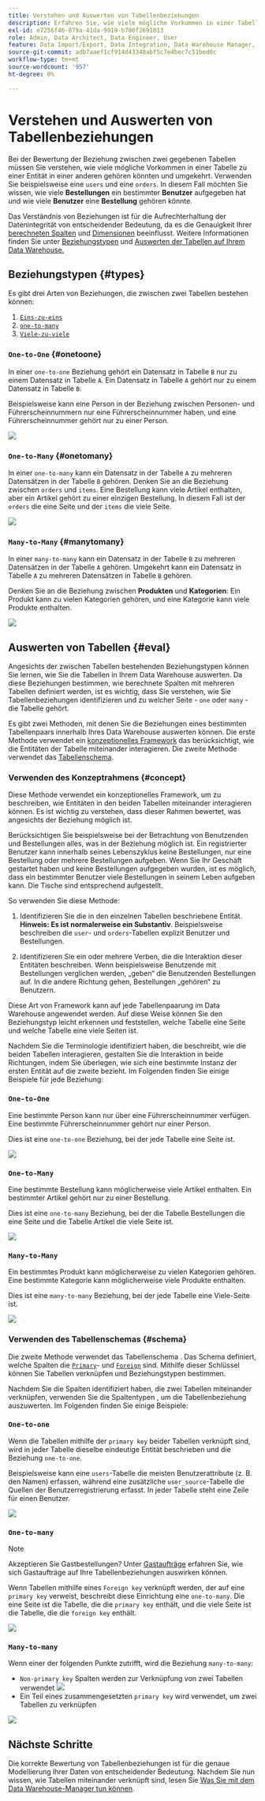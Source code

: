 ```yaml
---
title: Verstehen und Auswerten von Tabellenbeziehungen
description: Erfahren Sie, wie viele mögliche Vorkommen in einer Tabelle zu einer Entität in einer anderen gehören könnten.
exl-id: e7256f46-879a-41da-9919-b700f2691013
role: Admin, Data Architect, Data Engineer, User
feature: Data Import/Export, Data Integration, Data Warehouse Manager, Commerce Tables
source-git-commit: adb7aaef1cf914d43348abf5c7e4bec7c51bed0c
workflow-type: tm+mt
source-wordcount: '957'
ht-degree: 0%

---
```


# Verstehen und Auswerten von Tabellenbeziehungen

Bei der Bewertung der Beziehung zwischen zwei gegebenen Tabellen müssen Sie verstehen, wie viele mögliche Vorkommen in einer Tabelle zu einer Entität in einer anderen gehören könnten und umgekehrt. Verwenden Sie beispielsweise eine `users` und eine `orders`. In diesem Fall möchten Sie wissen, wie viele **Bestellungen** ein bestimmter **Benutzer** aufgegeben hat und wie viele **Benutzer** eine **Bestellung** gehören könnte.

Das Verständnis von Beziehungen ist für die Aufrechterhaltung der Datenintegrität von entscheidender Bedeutung, da es die Genauigkeit Ihrer [berechneten Spalten](../data-warehouse-mgr/creating-calculated-columns.md) und [Dimensionen](../data-warehouse-mgr/manage-data-dimensions-metrics.md) beeinflusst. Weitere Informationen finden Sie unter [Beziehungstypen](#types) und [Auswerten der Tabellen auf Ihrem Data Warehouse.](#eval)

## Beziehungstypen {#types}

Es gibt drei Arten von Beziehungen, die zwischen zwei Tabellen bestehen können:

1. [`Eins-zu-eins`](#onetoone)
1. [`one-to-many`](#onetomany)
1. [`Viele-zu-viele`](#manytomany)

### `One-to-One` {#onetoone}

In einer `one-to-one` Beziehung gehört ein Datensatz in Tabelle `B` nur zu einem Datensatz in Tabelle `A`. Ein Datensatz in Tabelle `A` gehört nur zu einem Datensatz in Tabelle `B`.

Beispielsweise kann eine Person in der Beziehung zwischen Personen- und Führerscheinnummern nur eine Führerscheinnummer haben, und eine Führerscheinnummer gehört nur zu einer Person.

![](../../assets/one-to-one.png)

### `One-to-Many` {#onetomany}

In einer `one-to-many` kann ein Datensatz in der Tabelle `A` zu mehreren Datensätzen in der Tabelle `B` gehören. Denken Sie an die Beziehung zwischen `orders` und `items`. Eine Bestellung kann viele Artikel enthalten, aber ein Artikel gehört zu einer einzigen Bestellung. In diesem Fall ist der `orders` die eine Seite und der `items` die viele Seite.

![](../../assets/one-to-many_001.png)

### `Many-to-Many` {#manytomany}

In einer `many-to-many` kann ein Datensatz in der Tabelle `B` zu mehreren Datensätzen in der Tabelle `A` gehören. Umgekehrt kann ein Datensatz in Tabelle `A` zu mehreren Datensätzen in Tabelle `B` gehören.

Denken Sie an die Beziehung zwischen **Produkten** und **Kategorien**: Ein Produkt kann zu vielen Kategorien gehören, und eine Kategorie kann viele Produkte enthalten.

![](../../assets/many-to-many.png)

## Auswerten von Tabellen {#eval}

Angesichts der zwischen Tabellen bestehenden Beziehungstypen können Sie lernen, wie Sie die Tabellen in Ihrem Data Warehouse auswerten. Da diese Beziehungen bestimmen, wie berechnete Spalten mit mehreren Tabellen definiert werden, ist es wichtig, dass Sie verstehen, wie Sie Tabellenbeziehungen identifizieren und zu welcher Seite - `one` oder `many` - die Tabelle gehört.

Es gibt zwei Methoden, mit denen Sie die Beziehungen eines bestimmten Tabellenpaars innerhalb Ihres Data Warehouse auswerten können. Die erste Methode verwendet ein [konzeptionelles Framework](#concept) das berücksichtigt, wie die Entitäten der Tabelle miteinander interagieren. Die zweite Methode verwendet das [Tabellenschema](#schema).

### Verwenden des Konzeptrahmens {#concept}

Diese Methode verwendet ein konzeptionelles Framework, um zu beschreiben, wie Entitäten in den beiden Tabellen miteinander interagieren können. Es ist wichtig zu verstehen, dass dieser Rahmen bewertet, was angesichts der Beziehung möglich ist.

Berücksichtigen Sie beispielsweise bei der Betrachtung von Benutzenden und Bestellungen alles, was in der Beziehung möglich ist. Ein registrierter Benutzer kann innerhalb seines Lebenszyklus keine Bestellungen, nur eine Bestellung oder mehrere Bestellungen aufgeben. Wenn Sie Ihr Geschäft gestartet haben und keine Bestellungen aufgegeben wurden, ist es möglich, dass ein bestimmter Benutzer viele Bestellungen in seinem Leben aufgeben kann. Die Tische sind entsprechend aufgestellt.

So verwenden Sie diese Methode:

1. Identifizieren Sie die in den einzelnen Tabellen beschriebene Entität. **Hinweis: Es ist normalerweise ein Substantiv**. Beispielsweise beschreiben die `user`- und `orders`-Tabellen explizit Benutzer und Bestellungen.

1. Identifizieren Sie ein oder mehrere Verben, die die Interaktion dieser Entitäten beschreiben. Wenn beispielsweise Benutzende mit Bestellungen verglichen werden, „geben“ die Benutzenden Bestellungen auf. In die andere Richtung gehen, Bestellungen „gehören“ zu Benutzern.

Diese Art von Framework kann auf jede Tabellenpaarung im Data Warehouse angewendet werden. Auf diese Weise können Sie den Beziehungstyp leicht erkennen und feststellen, welche Tabelle eine Seite und welche Tabelle eine viele Seiten ist.

Nachdem Sie die Terminologie identifiziert haben, die beschreibt, wie die beiden Tabellen interagieren, gestalten Sie die Interaktion in beide Richtungen, indem Sie überlegen, wie sich eine bestimmte Instanz der ersten Entität auf die zweite bezieht. Im Folgenden finden Sie einige Beispiele für jede Beziehung:

### `One-to-One`

Eine bestimmte Person kann nur über eine Führerscheinnummer verfügen. Eine bestimmte Führerscheinnummer gehört nur einer Person.

Dies ist eine `one-to-one` Beziehung, bei der jede Tabelle eine Seite ist.

![](../../assets/one-to-one3.png)

### `One-to-Many`

Eine bestimmte Bestellung kann möglicherweise viele Artikel enthalten. Ein bestimmter Artikel gehört nur zu einer Bestellung.

Dies ist eine `one-to-many` Beziehung, bei der die Tabelle Bestellungen die eine Seite und die Tabelle Artikel die viele Seite ist.

![](../../assets/one-to-many3.png)

### `Many-to-Many`

Ein bestimmtes Produkt kann möglicherweise zu vielen Kategorien gehören. Eine bestimmte Kategorie kann möglicherweise viele Produkte enthalten.

Dies ist eine `many-to-many` Beziehung, bei der jede Tabelle eine Viele-Seite ist.

![](../../assets/many-to-many3.png)

### Verwenden des Tabellenschemas {#schema}

Die zweite Methode verwendet das Tabellenschema . Das Schema definiert, welche Spalten die [`Primary`](https://en.wikipedia.org/wiki/Unique_key)- und [`Foreign`](https://en.wikipedia.org/wiki/Foreign_key) sind. Mithilfe dieser Schlüssel können Sie Tabellen verknüpfen und Beziehungstypen bestimmen.

Nachdem Sie die Spalten identifiziert haben, die zwei Tabellen miteinander verknüpfen, verwenden Sie die Spaltentypen , um die Tabellenbeziehung auszuwerten. Im Folgenden finden Sie einige Beispiele:

### `One-to-one`

Wenn die Tabellen mithilfe der `primary key` beider Tabellen verknüpft sind, wird in jeder Tabelle dieselbe eindeutige Entität beschrieben und die Beziehung `one-to-one`.

Beispielsweise kann eine `users`-Tabelle die meisten Benutzerattribute (z. B. den Namen) erfassen, während eine zusätzliche `user_source`-Tabelle die Quellen der Benutzerregistrierung erfasst. In jeder Tabelle steht eine Zeile für einen Benutzer.

![](../../assets/one-to-one1.png)

### `One-to-many`

>[!NOTE]
>
>Akzeptieren Sie Gastbestellungen? Unter [Gastaufträge](../data-warehouse-mgr/guest-orders.md) erfahren Sie, wie sich Gastaufträge auf Ihre Tabellenbeziehungen auswirken können.

Wenn Tabellen mithilfe eines `Foreign key` verknüpft werden, der auf eine `primary key` verweist, beschreibt diese Einrichtung eine `one-to-many`. Die eine Seite ist die Tabelle, die die `primary key` enthält, und die viele Seite ist die Tabelle, die die `foreign key` enthält.

![](../../assets/one-to-many1.png)

### `Many-to-many`

Wenn einer der folgenden Punkte zutrifft, wird die Beziehung `many-to-many`:

* `Non-primary key` Spalten werden zur Verknüpfung von zwei Tabellen verwendet
  ![](../../assets/many-to-many1.png)
* Ein Teil eines zusammengesetzten `primary key` wird verwendet, um zwei Tabellen zu verknüpfen

![](../../assets/many-to-mnay2.png)

## Nächste Schritte

Die korrekte Bewertung von Tabellenbeziehungen ist für die genaue Modellierung Ihrer Daten von entscheidender Bedeutung. Nachdem Sie nun wissen, wie Tabellen miteinander verknüpft sind, lesen Sie [Was Sie mit dem Data Warehouse-Manager tun können](../data-warehouse-mgr/tour-dwm.md).
